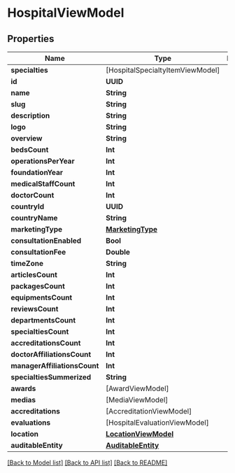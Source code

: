 # HospitalViewModel

## Properties
Name | Type | Description | Notes
------------ | ------------- | ------------- | -------------
**specialties** | [HospitalSpecialtyItemViewModel] |  | [optional] 
**id** | **UUID** |  | [optional] 
**name** | **String** |  | [optional] 
**slug** | **String** |  | [optional] 
**description** | **String** |  | [optional] 
**logo** | **String** |  | [optional] 
**overview** | **String** |  | [optional] 
**bedsCount** | **Int** |  | [optional] 
**operationsPerYear** | **Int** |  | [optional] 
**foundationYear** | **Int** |  | [optional] 
**medicalStaffCount** | **Int** |  | [optional] 
**doctorCount** | **Int** |  | [optional] 
**countryId** | **UUID** |  | [optional] 
**countryName** | **String** |  | [optional] 
**marketingType** | [**MarketingType**](MarketingType.md) |  | [optional] 
**consultationEnabled** | **Bool** |  | [optional] 
**consultationFee** | **Double** |  | [optional] 
**timeZone** | **String** |  | [optional] 
**articlesCount** | **Int** |  | [optional] 
**packagesCount** | **Int** |  | [optional] 
**equipmentsCount** | **Int** |  | [optional] 
**reviewsCount** | **Int** |  | [optional] 
**departmentsCount** | **Int** |  | [optional] 
**specialtiesCount** | **Int** |  | [optional] 
**accreditationsCount** | **Int** |  | [optional] 
**doctorAffiliationsCount** | **Int** |  | [optional] 
**managerAffiliationsCount** | **Int** |  | [optional] 
**specialtiesSummerized** | **String** |  | [optional] 
**awards** | [AwardViewModel] |  | [optional] 
**medias** | [MediaViewModel] |  | [optional] 
**accreditations** | [AccreditationViewModel] |  | [optional] 
**evaluations** | [HospitalEvaluationViewModel] |  | [optional] 
**location** | [**LocationViewModel**](LocationViewModel.md) |  | [optional] 
**auditableEntity** | [**AuditableEntity**](AuditableEntity.md) |  | [optional] 

[[Back to Model list]](../README.md#documentation-for-models) [[Back to API list]](../README.md#documentation-for-api-endpoints) [[Back to README]](../README.md)


